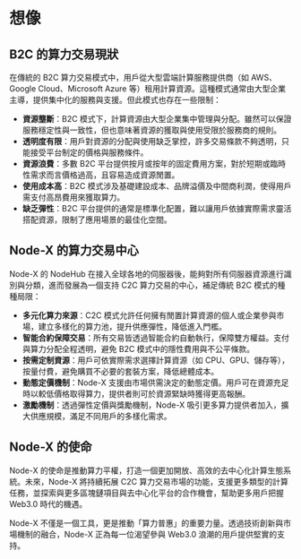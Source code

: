 # 想像

## **B2C 的算力交易現狀**

在傳統的 B2C 算力交易模式中，用戶從大型雲端計算服務提供商（如 AWS、Google Cloud、Microsoft Azure 等）租用計算資源。這種模式通常由大型企業主導，提供集中化的服務與支援。但此模式也存在一些限制：

* **資源壟斷**：B2C 模式下，計算資源由大型企業集中管理與分配。雖然可以保證服務穩定性與一致性，但也意味著資源的獲取與使用受限於服務商的規則。
* **透明度有限**：用戶對資源的分配與使用缺乏掌控，許多交易條款不夠透明，只能接受平台制定的價格與服務條件。
* **資源浪費**：多數 B2C 平台提供按月或按年的固定費用方案，對於短期或臨時性需求而言價格過高，且容易造成資源閒置。
* **使用成本高**：B2C 模式涉及基礎建設成本、品牌溢價及中間商利潤，使得用戶需支付高昂費用來獲取算力。
* **缺乏彈性**：B2C 平台提供的通常是標準化配置，難以讓用戶依據實際需求靈活搭配資源，限制了應用場景的最佳化空間。

## **Node-X 的算力交易中心**

Node-X 的 NodeHub 在接入全球各地的伺服器後，能夠對所有伺服器資源進行識別與分類，進而發展為一個支持 C2C 算力交易的中心，補足傳統 B2C 模式的種種局限：

* **多元化算力來源**：C2C 模式允許任何擁有閒置計算資源的個人或企業參與市場，建立多樣化的算力池，提升供應彈性，降低進入門檻。
* **智能合約保障交易**：所有交易皆透過智能合約自動執行，保障雙方權益。支付與算力分配全程透明，避免 B2C 模式中的隱性費用與不公平條款。
* **按需定制資源**：用戶可依實際需求選擇計算資源（如 CPU、GPU、儲存等），按量付費，避免購買不必要的套裝方案，降低總體成本。
* **動態定價機制**：Node-X 支援由市場供需決定的動態定價。用戶可在資源充足時以較低價格取得算力，提供者則可於資源緊缺時獲得更高報酬。
* **激勵機制**：透過彈性定價與獎勵機制，Node-X 吸引更多算力提供者加入，擴大供應規模，滿足不同用戶的多樣化需求。

## **Node-X 的使命**

Node-X 的使命是推動算力平權，打造一個更加開放、高效的去中心化計算生態系統。未來，Node-X 將持續拓展 C2C 算力交易市場的功能，支援更多類型的計算任務，並探索與更多區塊鏈項目與去中心化平台的合作機會，幫助更多用戶把握 Web3.0 時代的機遇。

Node-X 不僅是一個工具，更是推動「算力普惠」的重要力量。透過技術創新與市場機制的融合，Node-X 正為每一位渴望參與 Web3.0 浪潮的用戶提供堅實的支持。

